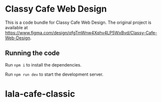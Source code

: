 
  # Classy Cafe Web Design

  This is a code bundle for Classy Cafe Web Design. The original project is available at https://www.figma.com/design/qfgTmWnw4Xqhv4LP5WxBvd/Classy-Cafe-Web-Design.

  ## Running the code

  Run `npm i` to install the dependencies.

  Run `npm run dev` to start the development server.
  # lala-cafe-classic
